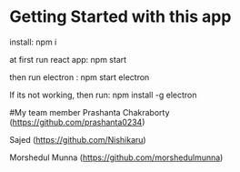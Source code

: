 # Getting Started with this app

install: npm i

at first run react app: npm start 

then run electron : npm start electron 

If its not working, then run: npm install -g electron

#My team member
Prashanta Chakraborty  (https://github.com/prashanta0234)

Sajed (https://github.com/Nishikaru)

Morshedul Munna (https://github.com/morshedulmunna)
